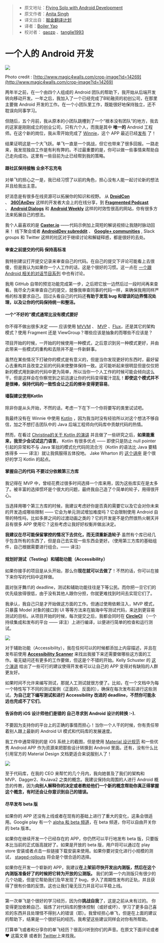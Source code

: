 > * 原文地址：[Flying Solo with Android Development](https://hackernoon.com/flying-solo-with-android-development-c52d911b62bf#.yhgjjtwz1)
> * 原文作者：[Anita Singh](https://hackernoon.com/@anitas3791?source=post_header_lockup)
> * 译文出自：[掘金翻译计划](https://github.com/xitu/gold-miner)
> * 译者：[Boiler Yao](https://github.com/boileryao)
> * 校对者： [gaozp](https://github.com/gaozp) 、[tanglie1993](https://github.com/tanglie1993)
# 一个人的 Android 开发 #

<img class="progressiveMedia-noscript js-progressiveMedia-inner" src="https://cdn-images-1.medium.com/max/800/1*gqA2o9GN2tU2xaIMuddXJg.jpeg">

Photo credit : [http://www.magic4walls.com/crop-image?id=14269](http://www.magic4walls.com/crop-image?id=14269) 

两年半之前，在一个由四个人组成的 Android 团队的帮助下，我开始从后端开发转向移动开发。一年之后，我加入了一个已经完成了B轮融资的初创公司，在那里主要做 Android 开发的工作。在一个小团队里工作，既能很好地保持独立，还不耽误向同事学习。

但随后，五个月前，我从原本的小团队跳槽到了一个“根本没有团队”的地方，我去的这家是刚刚成立的创业公司，只有六个人，而我是其中 **唯一的** Android 工程师。在这个新的岗位，我从零开始完成了 [Winnie](https://winnie.com/)，这个 APP 最近已经[发布](https://winnie.com/android) 了！

结果证明这是一个大飞跃。单飞一直是一个挑战，但它也带来了很多回报。一路走来，我发现独自工作是有利有弊的。不过最重要的是，你可以做一些事情来帮助自己走向成功。这里有一些目前为止已经帮到我的策略。

#### **跟社区保持接触 业余不忘充电** ####

对单飞的担心之一是，我已经习惯了以前的角色，担心没有人能一起讨论新的想法并且给我出主意。

好消息是有很多在线资源可以拓展你的知识和视野。 从 [**DroidCon**](https://twitter.com/droidcon?ref_src=twsrc%5Egoogle%7Ctwcamp%5Eserp%7Ctwgr%5Eauthor) 、 [**360|AnDev**](http://360andev.com/) 这样的开发者大会上的在线分享，到 [**Fragmented Podcast**](http://fragmentedpodcast.com/) 、 [**Android Dialogs**](https://www.youtube.com/channel/UCMEmNnHT69aZuaOrE-dF6ug/videos)  和 [**Android Weekly**](http://androidweekly.net/) 这样的时效性很高的网站，你有很多方法来拓展自己的想法。

我个人最喜欢的是 [**Caster.io**](https://caster.io/) —— 代码示例加上简短的解说视频让我随时脉动回来！ 线下聚会或者 [**AndroidDev subreddit**](https://www.reddit.com/r/androiddev/) 、 [**Google+ communities**](https://plus.google.com/communities/105153134372062985968) , Slack groups 和 Twitter 这样的社区对于继续讨论和解疑释惑，都是很好的去处。

#### **审查之前提交的代码 保持高标准** ####

我特别建议打开提交记录来审查自己的代码。在自己的提交下评论可能看上去很傻，但是我认为如果你一个人工作的话，这是个很好的习惯。这一点在 [一个跟 Android 相关的对话节目系列](https://www.youtube.com/watch?v=CtxBO9zq7vQ) 中也有讨论。

我用 GitHub 自带的预览功能完成第一步，之后把它放一边然后过一段时间再来查看。我尽全力来审查自己的提交，就像我审查同事的代码一样，来确保我用同样严格的标准要求自己。回过头看自己的代码还**有助于发现 bug 和错误的边界情况处理，以及让你的代码保持统一和整洁。**

#### **一个“不好的”模式通常比没有模式要好** ####

你不得不做出很多决定 —— 应该使用 [MVVM](https://upday.github.io/blog/model-view-viewmodel/) 、 [MVP](https://medium.com/upday-devs/android-architecture-patterns-part-2-model-view-presenter-8a6faaae14a5#.vcztbt47h) 、[Flux](http://lgvalle.xyz/2015/08/04/flux-architecture/)，还是其它的架构模式？使用 Fragment 还是 ViewGroup？哪些应该是抽象的而哪些不应该是？

项目开始的时候，一开始的时候使用一种模式，之后意识到另一种模式更好，并由此带来一些模式的重构和去除并不是一件新鲜事。

虽然在某些情况下打破你的模式是有意义的，但是当你发现更好的东西时，最好留心去重构并且改变之前的代码来使整体保持一致。这可能听起来很明显但是仅仅把新的模式用到新的代码中更为简单，所以当你一个人工作的时候可能会倾向这么干。但是这样会在你察觉到之前迅速让你的代码变得蜜汁混乱！**即使这个模式并不是很棒，保持代码的一致性会让之后的修补变得更容易**。

#### **墙裂建议使用Kotlin** ####

除非你是从头开始，不然的话，考虑一下在下一个你将要写的类里试试吧。

我最终没有在 Winnie 中使用 [Kotlin](https://kotlinlang.org/) ，因为我当时没有经验所以对这个想法不够自信，加之不想打击团队中的 Java 后端工程师向代码库中贡献代码的热情。

然而，在看过 [Christina的关于 Kotlin 的演讲](https://www.youtube.com/watch?v=mDpnc45WwlI)  并且做了一些研究之后，**如果能重来，我至少会试试这门语言**。 Kotlin 有很多优点 —— 即使只是防止 null pointer 引起的异常和不与 Java 笨拙的模式化代码同流合污（Kotlin 的语法比 Java 要精炼得多 —— 译注）就让我佩服得五体投地。 Jake Wharton 的 [这个讲座](https://realm.io/news/oredev-jake-wharton-kotlin-advancing-android-dev/) 是个很好的学习 Kotlin 的起点。

#### **掌握自己的代码 不要过分依赖第三方库** ####

我记得在 MVP 中，曾经花费过很多时间选择一个库来用，因为这些库实在是太多了。被丰富的选择惯坏是个很大的问题，最终我自己造了个简单的轮子，用得很开心。

当选择用哪个第三方库的时候，我建议考虑好你是否真的需要它以及它会对你未来的开发造成哪些限制 —— 它会为单元测试增加难度吗？它会限制使用 Android 自带的特性吗，比如多屏之间的过渡动画之类的？它的开发是不是仍然很热火朝天并且有很多 APP 使用它？这些考虑让我好好权衡并做出决定。

**我建议在尽可能保留掌控的情况下去优化，而无须重新造轮子** 虽然有个库已经几乎包含所有的东西了，但是自己去实现一些东西会更好。（使用第三方库的基础组件，自己根据需要进行组合。—— 译注）

#### **规划好测试（Testing）和辅助功能（Accessibility）** ####

如果你接手的项目是从头开始，那么你**现在就可以去做了**！不然的话，你可以在接下来你写的代码中这样做。

面对张牙舞爪的 deadline，测试和辅助功能往往是下等公民。而你把一旦它们的优先级放得很低，由于没有其他人跟你分担，你就更难找到时间去实现它们了。

我承认，我自己只是才开始做这方面的工作。但通过使用依赖注入，MVP 模式，只暴露 Model 对象的接口到 UI 等等方法来在脑海中写测试代码，来达到更容易测试的目标。从项目开始的时候，每次提交之后，我都会同时在 [**CircleCI**](https://circleci.com/) （一个持续集成和发布的平台 —— 译注）上进行编译，以便进行简单的检查和运行测试。

<img class="progressiveMedia-noscript js-progressiveMedia-inner" src="https://cdn-images-1.medium.com/max/800/1*IlMGg4Voi3RcLi7sjVQP0g.gif">

对于辅助功能（Accessibility），我在任何可以的时候都添加上内容描述，并且在发布前使用  [**Accessibility Scanner**](https://play.google.com/store/apps/details?id=com.google.android.apps.accessibility.auditor&hl=en) 来找出我接下来还需要做哪些这方面的工作。毫无疑问还有更多的工作要做，但这是个不错的开始。Kelly Schuster 的 [这个演讲](https://realm.io/news/kelly-shuster-android-is-for-everyone/) 给出了一些可行的建议使得开发者可以让自己的 APP 变得对有缺陷的人群更友好。

如果时间不允许来编写测试，那就人工测试就很方便了。比如，在一个文档中为每一个特性写下不同的测试案例（正面的、反面的），确保在每次发布前进行这些测试。**为自己定下编写测试和进行 Accessibility 改进的 deadline，不然你可能永远也完成不了它们**。

#### **告诉你的 iOS 设计师他们是错的 自己寻求到 Android 设计的转换 :-).** ####

不要因为支持你的平台上的正确的事情而担心！当你一个人干的时候，你有责任带着别人跟上最新的 Android UI 模式和代码库的发展速度。

我工作中通常得到的是 iOS 系统上的截图，但是使用 [Material 设计规范](https://material.io/guidelines/) 和一些优秀 Android APP 作为资源来把那些设计转换到 Android 里面。还有，没有什么比引用官方的 Material Design 文档更适合来说服别人了！

<img class="progressiveMedia-noscript js-progressiveMedia-inner" src="https://cdn-images-1.medium.com/max/800/1*xFUdWXDI9s_aHY949_vZ8w.gif">

至于代码库，在我的 CEO 来帮忙的几个月内，我向她普及了我们的架构和 MVP、Dagger2、RxJava2 之类的概念。我建议保持向周围的人进行 Android 概念的传教，因为**向别人解释你的决定或者教给他们一个新的概念帮助你真正得掌握这个概念，有时还会让你意识到自己的错误。**

#### 尽早发布 beta 版 ####

如果你的 APP 还没有上线或者在现有的基础上进行了重大的变化，这条会很适用。Google play 有一个 [alpha 和 beta 频道](https://support.google.com/googleplay/android-developer/answer/3131213?hl=en)，在 beta 频道，你可以自由开关你的 beta 版本。

如果你在继续开发一个已经存在的 APP，你仍然可以平行地发布 beta 版，只要版本比当前的正式版高就好了。如果是开放的 beta 版，用户将可以通过在 play store 安装或者点击一些链接下载安装来使用。如果你要对变化进行小规模的测试， [staged-rollouts](https://support.google.com/googleplay/android-developer/answer/6346149?hl=en) 将会是个很合适的选择。

如果你在开发一个崭新的 APP，我建议**在上架前尽快开发出内测版，然后在这个内测版准备好了的时候把它转为开放的公测版。** 我们的第一个内测版只有很少的几个功能，但是它帮助我们及早发现了 bug，步入了周期性发布的正轨，并且获得了很有价值的反馈。这也让我们毫无压力并且可以平稳上线。

------

第一次单飞是个很好的学习经历，因为你**挑战自我**了，这是之前从未有过的。 你变得更加依赖自己、锻炼了对代码库的整体控制（或好或坏）、学习了更多自己喜欢的东西并且处理怪不得别人的错误（耶）。我曾经担心单飞，但是在上面的建议的帮助下，结果是一个很好玩的经历。我希望这些建议同样会对你有所帮助。

打算单飞或者和分享你的单飞经历？很高兴听到你们的声音。在原文下面评论或者 ❤ 这篇文章 或者到 [Twitter](https://twitter.com/anitas3791)上来找我。
